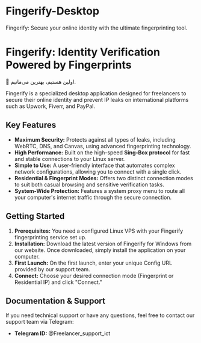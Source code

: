 # Fingerify-Desktop
Fingerify: Secure your online identity with the ultimate fingerprinting tool.

# Fingerify: Identity Verification Powered by Fingerprints

🚀 اولین هستیم، بهترین می‌مانیم.

Fingerify is a specialized desktop application designed for freelancers to secure their online identity and prevent IP leaks on international platforms such as Upwork, Fiverr, and PayPal.

## Key Features

* **Maximum Security:** Protects against all types of leaks, including WebRTC, DNS, and Canvas, using advanced fingerprinting technology.
* **High Performance:** Built on the high-speed **Sing-Box protocol** for fast and stable connections to your Linux server.
* **Simple to Use:** A user-friendly interface that automates complex network configurations, allowing you to connect with a single click.
* **Residential & Fingerprint Modes:** Offers two distinct connection modes to suit both casual browsing and sensitive verification tasks.
* **System-Wide Protection:** Features a system proxy menu to route all your computer's internet traffic through the secure connection.

## Getting Started

1.  **Prerequisites:** You need a configured Linux VPS with your Fingerify fingerprinting service set up.
2.  **Installation:** Download the latest version of Fingerify for Windows from our website. Once downloaded, simply install the application on your computer.
3.  **First Launch:** On the first launch, enter your unique Config URL provided by our support team.
4.  **Connect:** Choose your desired connection mode (Fingerprint or Residential IP) and click "Connect."

## Documentation & Support

If you need technical support or have any questions, feel free to contact our support team via Telegram:

* **Telegram ID:** @Freelancer_support_ict
